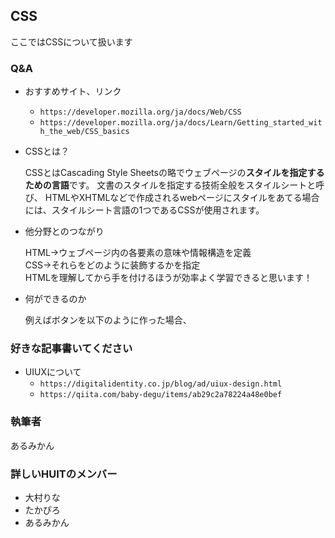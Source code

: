 ## CSS
ここではCSSについて扱います
### Q&A
- おすすめサイト、リンク<br>
  - ``https://developer.mozilla.org/ja/docs/Web/CSS``
  - ``https://developer.mozilla.org/ja/docs/Learn/Getting_started_with_the_web/CSS_basics``
          
- CSSとは？<br>
             
    CSSとはCascading Style Sheetsの略でウェブページの<b>スタイルを指定するための言語</b>です。 文書のスタイルを指定する技術全般をスタイルシートと呼び、 HTMLやXHTMLなどで作成されるwebページにスタイルをあてる場合には、スタイルシート言語の1つであるCSSが使用されます。
    
- 他分野とのつながり<br>

    HTML→ウェブページ内の各要素の意味や情報構造を定義<br>
    CSS→それらをどのように装飾するかを指定<br>
    HTMLを理解してから手を付けるほうが効率よく学習できると思います！<br>
    
- 何ができるのか<br>

    例えばボタンを以下のように作った場合、
    
### 好きな記事書いてください<br>
- UIUXについて<br>
  - ``https://digitalidentity.co.jp/blog/ad/uiux-design.html``
  - ``https://qiita.com/baby-degu/items/ab29c2a78224a48e0bef``

### 執筆者
あるみかん
  
### 詳しいHUITのメンバー<br>
- 大村りな<br>
- たかぴろ<br>
- あるみかん<br>
